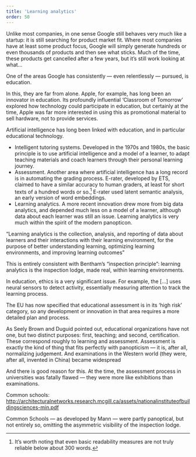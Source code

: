 ```yaml
---
title: 'Learning analytics'
order: 50
---
```

Unlike most companies, in one sense Google still behaves very much like a startup: it is still searching for product market fit. Where most companies have at least some product focus, Google will simply generate hundreds or even thousands of products and then see what sticks. Much of the time, these products get cancelled after a few years, but it’s still work looking at what...

One of the areas Google has consistently — even relentlessly — pursued, is education.

In this, they are far from alone. Apple, for example, has long been an innovator in education. Its profoundly influential ‘Classroom of Tomorrow’ explored how technology could participate in education, but certainly at the time, Apple was far more interested in using this as promotional material to sell hardware, not to provide services. 

Artificial intelligence has long been linked with education, and in particular educational technology. 

* Intelligent tutoring systems. Developed in the 1970s and 1980s, the basic principle is to use artificial intelligence and a model of a learner, to adapt teaching materials and coach learners through their personal learning journey.
* Assessment. Another area where artificial intelligence has a long record is in automating the grading process. E-rater, developed by ETS, claimed to have a similar accuracy to human graders, at least for short texts of a hundred words or so.[^1] E-rater used latent semantic analysis, an early version of word embeddings. 
* Learning analytics. A more recent innovation drew more from big data analytics, and depended much less on a model of a learner, although data about each learner was still an issue. Learning analytics is very much within the spirit of the modern panopticon.

“Learning analytics is the collection, analysis, and reporting of data about learners and their interactions with their learning environment, for the purpose of better understanding learning, optimizing learning environments, and improving learning outcomes”

This is entirely consistent with Bentham’s “inspection principle”: learning analytics is the inspection lodge, made real, within learning environments.

In education, ethics is a very significant issue. For example, the […] uses neural sensors to detect activity, essentially measuring attention to track the learning process. 

The EU has now specified that educational assessment is in its ‘high risk’ category, so any development or innovation in that area requires a more detailed plan and process. 

As Seely Brown and Duguid pointed out, educational organizations have not one, but two distinct purposes: first, teaching; and second, certification. These correspond roughly to learning and assessment. Assessment is exactly the kind of thing that fits perfectly with panopticism — it is, after all, normalizing judgement. And examinations in the Western world (they were, after all, invented in China) became widespread

And there is good reason for this. At the time, the assessment process in universities was fatally flawed — they were more like exhibitions than examinations. 

Common schools: http://architecturalnetworks.research.mcgill.ca/assets/nationalinstituteofbuildingsciences-min.pdf

Common Schools — as developed by Mann — were partly panoptical, but not entirely so, omitting the asymmetric visibility of the inspection lodge.

[^1]:
    It’s worth noting that even basic readability measures are not truly reliable below about 300 words.